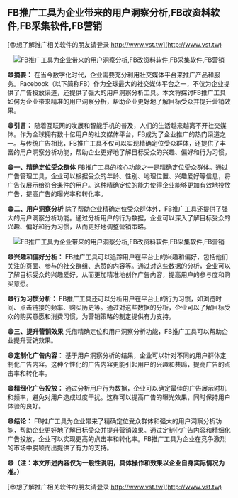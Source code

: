 ## **FB推广工具为企业带来的用户洞察分析,FB改资料软件,FB采集软件,FB营销**

[😍想了解推广相关软件的朋友请登录 http://www.vst.tw](http://www.vst.tw)

 <center><img src="https://vst.tw/MP4/tuiguang/png/3.png" alt="FB推广工具为企业带来的用户洞察分析,FB改资料软件,FB采集软件,FB营销"></center>

**😄摘要：**
在当今数字化时代，企业需要充分利用社交媒体平台来推广产品和服务。Facebook（以下简称FB）作为全球最大的社交媒体平台之一，不仅为企业提供了广告投放渠道，还提供了强大的用户洞察分析工具。本文将探讨FB推广工具如何为企业带来精准的用户洞察分析，帮助企业更好地了解目标受众并提升营销效果。

**😄引言：**
随着互联网的发展和智能手机的普及，人们的生活越来越离不开社交媒体。作为全球拥有数十亿用户的社交媒体平台，FB成为了企业推广的热门渠道之一。与传统广告相比，FB推广工具不仅可以实现精确定位受众群体，还提供了丰富的用户洞察分析功能，帮助企业更好地了解目标受众的兴趣、偏好和行为习惯。

**😄一、精确定位受众群体**
FB推广工具的核心功能之一是精确定位受众群体。通过广告管理工具，企业可以根据受众的年龄、性别、地理位置、兴趣爱好等信息，将广告仅展示给符合条件的用户。这种精确定位的能力使得企业能够更加有效地投放广告，提高广告的曝光率和转化率。

**😄二、用户洞察分析**
除了帮助企业精确定位受众群体外，FB推广工具还提供了强大的用户洞察分析功能。通过分析用户的行为数据，企业可以深入了解目标受众的兴趣、偏好和行为习惯，从而更好地调整营销策略。

 <center><img src="https://vst.tw/MP4/tuiguang/png/1.png" alt="FB推广工具为企业带来的用户洞察分析,FB改资料软件,FB采集软件,FB营销"></center>

**😄兴趣和偏好分析：**
FB推广工具可以追踪用户在平台上的兴趣和偏好，包括他们关注的页面、参与的社交群组、点赞的内容等。通过对这些数据的分析，企业可以了解目标受众的兴趣爱好，从而更加精准地创作广告内容，提高用户的参与度和购买意愿。

**😄行为习惯分析：**
FB推广工具还可以分析用户在平台上的行为习惯，如浏览时间、点击链接的频率、购买历史等。通过对这些数据的分析，企业可以了解目标受众的购买意愿和消费习惯，为营销策略的制定提供有力支持。

**😄三、提升营销效果**
凭借精确定位和用户洞察分析功能，FB推广工具可以帮助企业提升营销效果。

**😄定制化广告内容：**
基于用户洞察分析的结果，企业可以针对不同的用户群体定制化广告内容。这种个性化的广告内容更能引起用户的兴趣和共鸣，提高广告的点击率和转化率。

**😄精细化广告投放：**
通过分析用户行为数据，企业可以确定最佳的广告展示时机和频率，避免对用户造成过度干扰。这样可以提高广告的曝光效果，同时保持用户体验的良好。

**😄结论：**
FB推广工具为企业带来了精确定位受众群体和强大的用户洞察分析功能，帮助企业更好地了解目标受众并提升营销效果。通过定制化广告内容和精细化广告投放，企业可以实现更高的点击率和转化率。FB推广工具为企业在竞争激烈的市场中脱颖而出提供了有力的支持。

**😄（注：本文所述内容仅为一般性说明，具体操作和效果以企业自身实际情况为准。）**

[😍想了解推广相关软件的朋友请登录 http://www.vst.tw](http://www.vst.tw)



